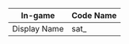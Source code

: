 | In-game       | Code Name   |
|------------|----------------|
| Display Name         | sat_       |
